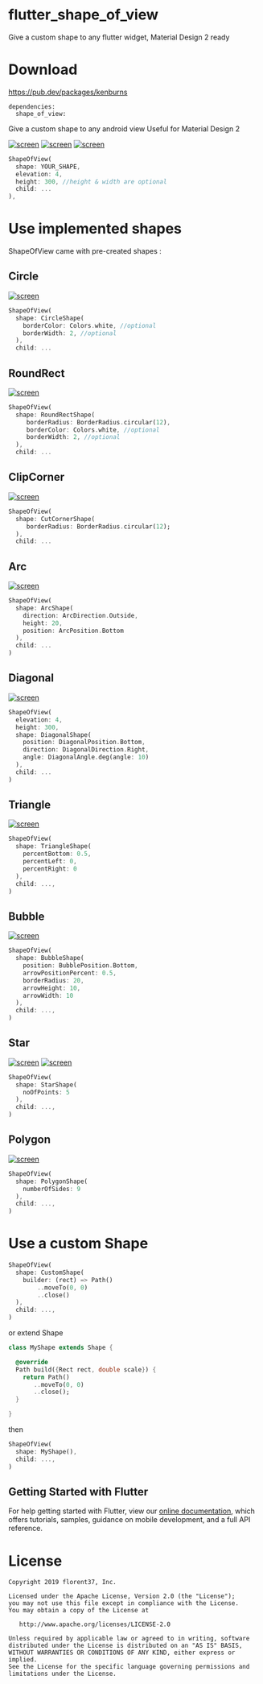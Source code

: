 # flutter_shape_of_view

Give a custom shape to any flutter widget, Material Design 2 ready

# Download

https://pub.dev/packages/kenburns

```
dependencies:
  shape_of_view: 
```

Give a custom shape to any android view
Useful for Material Design 2

[![screen](https://raw.githubusercontent.com/florent37/ShapeOfView/master/medias/shrine.gif)](https://www.github.com/florent37/ShapeOfView)
[![screen](https://raw.githubusercontent.com/florent37/ShapeOfView/master/medias/sample_diagonal.gif)](https://www.github.com/florent37/ShapeOfView)
[![screen](https://raw.githubusercontent.com/florent37/ShapeOfView/master/medias/sample_arc.gif)](https://www.github.com/florent37/ShapeOfView)

```dart
ShapeOfView(
  shape: YOUR_SHAPE,
  elevation: 4,
  height: 300, //height & width are optional
  child: ...
),
```

# Use implemented shapes

ShapeOfView came with pre-created shapes :

## Circle

[![screen](https://raw.githubusercontent.com/florent37/ShapeOfView/master/medias/circle.png)](https://www.github.com/florent37/ShapeOfView)

```dart
ShapeOfView(
  shape: CircleShape(
    borderColor: Colors.white, //optional
    borderWidth: 2, //optional
  ),
  child: ...
```

## RoundRect

[![screen](https://raw.githubusercontent.com/florent37/ShapeOfView/master/medias/roundrect.png)](https://www.github.com/florent37/ShapeOfView)

```dart
ShapeOfView(
  shape: RoundRectShape(
     borderRadius: BorderRadius.circular(12),
     borderColor: Colors.white, //optional
     borderWidth: 2, //optional
  ),
  child: ...
```

## ClipCorner

[![screen](https://raw.githubusercontent.com/florent37/ShapeOfView/master/medias/cut_corner.png)](https://www.github.com/florent37/ShapeOfView)

```dart
ShapeOfView(
  shape: CutCornerShape(
     borderRadius: BorderRadius.circular(12);
  ),
  child: ...
```

## Arc

[![screen](https://raw.githubusercontent.com/florent37/ShapeOfView/master/medias/arc.png)](https://www.github.com/florent37/ShapeOfView)

```dart
ShapeOfView(
  shape: ArcShape(
    direction: ArcDirection.Outside,
    height: 20,
    position: ArcPosition.Bottom
  ),
  child: ...
)
```

## Diagonal

[![screen](https://raw.githubusercontent.com/florent37/ShapeOfView/master/medias/diagonal.png)](https://www.github.com/florent37/ShapeOfView)


```dart
ShapeOfView(
  elevation: 4,
  height: 300,
  shape: DiagonalShape(
    position: DiagonalPosition.Bottom,
    direction: DiagonalDirection.Right,
    angle: DiagonalAngle.deg(angle: 10)
  ),
  child: ...
)
```

## Triangle

[![screen](https://raw.githubusercontent.com/florent37/ShapeOfView/master/medias/triangle.png)](https://www.github.com/florent37/ShapeOfView)

```dart
ShapeOfView(
  shape: TriangleShape(
    percentBottom: 0.5,
    percentLeft: 0,
    percentRight: 0
  ),
  child: ...,
)
```

## Bubble

[![screen](https://raw.githubusercontent.com/florent37/ShapeOfView/master/medias/bubble.png)](https://www.github.com/florent37/ShapeOfView)

```dart
ShapeOfView(
  shape: BubbleShape(
    position: BubblePosition.Bottom,
    arrowPositionPercent: 0.5,
    borderRadius: 20,
    arrowHeight: 10,
    arrowWidth: 10
  ),
  child: ...,
)
```

## Star

[![screen](https://raw.githubusercontent.com/florent37/ShapeOfView/master/medias/star_5_pointed.png)](https://www.github.com/florent37/ShapeOfView)
[![screen](https://raw.githubusercontent.com/florent37/ShapeOfView/master/medias/star_11_pointed.png)](https://www.github.com/florent37/ShapeOfView)

```dart
ShapeOfView(
  shape: StarShape(
    noOfPoints: 5
  ),
  child: ...,
)
```

## Polygon

[![screen](https://raw.githubusercontent.com/florent37/ShapeOfView/master/medias/polygon.png)](https://www.github.com/florent37/ShapeOfView)

```dart
ShapeOfView(
  shape: PolygonShape(
    numberOfSides: 9
  ),
  child: ...,
)
```

# Use a custom Shape

```dart
ShapeOfView(
  shape: CustomShape(
    builder: (rect) => Path()
        ..moveTo(0, 0)
        ..close()
  ),
  child: ...,
)
```

or extend Shape

```dart
class MyShape extends Shape {

  @override
  Path build({Rect rect, double scale}) {
    return Path()
       ..moveTo(0, 0)
       ..close();
  }

}
```

then 

```dart
ShapeOfView(
  shape: MyShape(),
  child: ...,
)
```

## Getting Started with Flutter

For help getting started with Flutter, view our 
[online documentation](https://flutter.dev/docs), which offers tutorials, 
samples, guidance on mobile development, and a full API reference.

# License

    Copyright 2019 florent37, Inc.

    Licensed under the Apache License, Version 2.0 (the "License");
    you may not use this file except in compliance with the License.
    You may obtain a copy of the License at

       http://www.apache.org/licenses/LICENSE-2.0

    Unless required by applicable law or agreed to in writing, software
    distributed under the License is distributed on an "AS IS" BASIS,
    WITHOUT WARRANTIES OR CONDITIONS OF ANY KIND, either express or implied.
    See the License for the specific language governing permissions and
    limitations under the License.